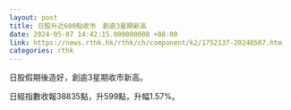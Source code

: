```yaml
---
layout: post
title: 日股升近600點收市　創逾3星期新高
date: 2024-05-07 14:42:15.000000000 +08:00
link: https://news.rthk.hk/rthk/ch/component/k2/1752137-20240507.htm
categories: rthk
---
```


日股假期後造好，創逾3星期收市新高。

日經指數收報38835點，升599點，升幅1.57%。
